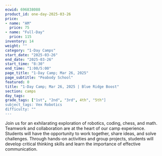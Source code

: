 ```yaml
---
ecwid: 696838088
product_id: one-day-2025-03-26
price:
- name: "AM"
  price: 75
- name: "Full-Day"
  price: 115
inventory: 14
weight: ""
category: "1-Day Camps"
start_date: "2025-03-26"
end_date: "2025-03-26"
start_time: "8:30"
end_time: "1:00/5:00"
page_title: "1-Day Camp; Mar 26, 2025"
page_subtitle: "Peabody School"
featured: 0
title: "1-Day Camp; Mar 26, 2025 | Blue Ridge Boost"
section: camps
day_tags: 
grade_tags: ["1st", "2nd", "3rd", 4th", "5th"]
subject_tags: Vex Robotics
difficulty: ""
---
```

Join us for an exhilarating exploration of robotics, coding, chess, and math. Teamwork and collaboration are at the heart of our camp experience. Students will have the opportunity to work together, share ideas, and solve challenges. Through hands-on activities and group projects, students will develop critical thinking skills and learn the importance of effective communication.
